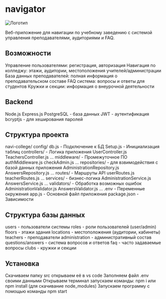 #  navigator
 
![Логотип](https://octodex.github.com/images/orderedlistocat.png "Логотип GitHub")
 
Веб-приложение для навигации по учебному заведению с системой управления преподавателями, аудиториями и FAQ.

## Возможности

Управление пользователями: регистрация, авторизация 
Навигация по колледжу: этажи, аудитории, местоположения учителей/администрации
База данных преподавателей: полная информация о преподавательском составе
FAQ система: вопросы и ответы для студентов
Кружки и секции: информация о внеурочной деятельности

## Backend
Node.js 
Express.js 
PostgreSQL - база данных 
JWT - аутентификация
bcryptjs - для хеширования паролей 

## Структура проекта
navi-college/
    config/ 
        db.js - Подключение к БД 
        Setup.js - Инициализация таблиц
    controllers/ - Логика приложения
        UserController.js
        TeachersController.js
        ...
    middleware/ - Промежуточное ПО
        authMiddleware.js
        checkAdmin.js
        ...
    repositories/ - для взвимодействия с базой данных приложения
        AdministrationRepository.js
        AnswersRepository.js
        ...
    routes/ - Маршруты API
        userRoutes.js
        teacherRoutes.js
        ...
    services/ - бизнес-логика
        AdministrationService.js
        AnswersService.js
        ...
    validators/ - Обработка возможных ошибок 
        AdministrationValidator.js
        AnswersValidator.js
        ...
    .env - Переменные окружения
    app.js - Основной файл приложения
    package.json - Зависимости

## Структура базы данных
users - пользователи системы
roles -  роли пользователей (user/admin)
floors - этажи здания
locations - местоположения (аудитории, кабинеты)
teachers - преподаватели
administration - административный состав
questions/answers - система вопросов и ответов
faq - часто задаваемые вопросы
clubs - кружки и секции

## Установка
Скачиваем папку src открываем её в vs code
Заполняем файл .env своими данными
Открываем терминал запускаем команды: npm i или npm install (для скачивание node_modules)
Запускаем программу с помощью команды npm start
